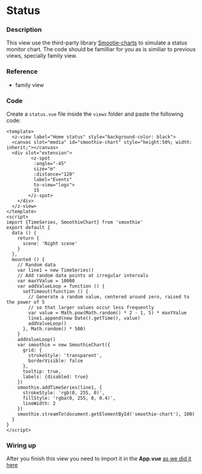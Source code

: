 # Status
### Description
This view use the third-party library [Smootie-charts](http://smoothiecharts.org/) to simulate a status monitor chart. The code should be familliar for you as is similiar to previous views, specially family view.


### Reference
- family view

### Code
Create a `status.vue` file inside the `views` folder and paste the following code:

```vue
<template>
  <z-view label="Home status" style="background-color: black">
  <canvas slot="media" id="smoothie-chart" style="height:50%; width: inherit;"></canvas>
  <div slot="extension">
         <z-spot
          :angle="-45"
          size="m"
          :distance="120"
          label="Events"
          to-view="logs">
          15
        </z-spot>
    </div>
  </z-view>
</template>
<script>
import {TimeSeries, SmoothieChart} from 'smoothie'
export default {
  data () {
    return {
      scene: 'Night scene'
    }
  },
  mounted () {
    // Random data
    var line1 = new TimeSeries()
    // Add random data points at irregular intervals
    var maxYValue = 10000
    var addValueLoop = function () {
      setTimeout(function () {
        // Generate a random value, centered around zero, raised to the power of 5
        // so that larger values occur less frequently
        var value = Math.pow(Math.random() * 2 - 1, 5) * maxYValue
        line1.append(new Date().getTime(), value)
        addValueLoop()
      }, Math.random() * 500)
    }
    addValueLoop()
    var smoothie = new SmoothieChart({
      grid: {
        strokeStyle: 'transparent',
        borderVisible: false
      },
      tooltip: true,
      labels: {disabled: true}
    })
    smoothie.addTimeSeries(line1, {
      strokeStyle: 'rgb(0, 255, 0)',
      fillStyle: 'rgba(0, 255, 0, 0.4)',
      lineWidth: 2
    })
    smoothie.streamTo(document.getElementById('smoothie-chart'), 100)
  }
}
</script>
```

### Wiring up
After you finish this view you need to import it in the **App.vue** [as we did it here](/tutorial/wrapping-views.html)
